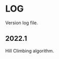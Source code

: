<!--Don't delete ths script-->
<script src = "https://polyfill.io/v3/polyfill.min.js?features=es6"></script>
<script id = "MathJax-script" async src="https://cdn.jsdelivr.net/npm/mathjax@3/es5/tex-mml-chtml.js"></script>
<!--Don't delete ths script-->

<h1>LOG</h1>

<p align = "justify">
Version log file.
</p>

<h2>2022.1</h2>

<p align = "justify">
Hill Climbing algorithm.
</p>
